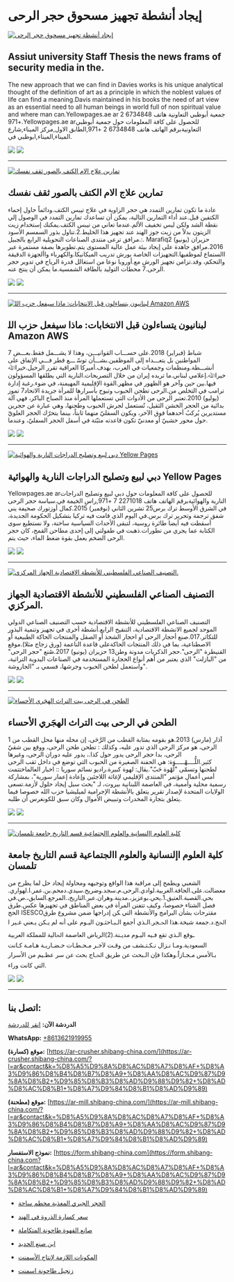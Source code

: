 # إيجاد أنشطة تجهيز مسحوق حجر الرحى

<a href="https://swt.shibang-china.com/?l=ar&img&k=%D8%A5%D9%8A%D8%AC%D8%A7%D8%AF+%D8%A3%D9%86%D8%B4%D8%B7%D8%A9+%D8%AA%D8%AC%D9%87%D9%8A%D8%B2+%D9%85%D8%B3%D8%AD%D9%88%D9%82+%D8%AD%D8%AC%D8%B1+%D8%A7%D9%84%D8%B1%D8%AD%D9%89" target="_blank">![إيجاد أنشطة تجهيز مسحوق حجر الرحى](http://static.shibang-china.com/all-800x300/1234.jpg)</a>

## Assiut university Staff Thesis the news frams of security media in the.
The new approach that we can find in Davies works is his unique analytical thought of the definition of art as a principle in which the noblest values of life can find a meaning.Davis maintained in his books the need of art view as an essential need to all human beings in world full of non spiritual value and where man can.Yellowpages.ae ar جمعية أبوظبي التعاونية هاتف 6734848 2 +971.Yellowpages.ae arللحصول على كافة المعلومات حول جمعية أبوظبي التعاونيةبرقم الهاتف هاتف 6734848 2 +971,الطابق الاول,مركز الميناء,شارع الميناء,الميناء,ابوظبي في.


<a href="https://whatsapp.shibangsoft.com/WhatsApp.php" target="_blank" title="WhatsApp">![](http://static.shibang-china.com/icon/whatsapp.png)</a> <a href="https://swt.shibang-china.com/?l=ar&icon&k=%D8%A5%D9%8A%D8%AC%D8%A7%D8%AF+%D8%A3%D9%86%D8%B4%D8%B7%D8%A9+%D8%AA%D8%AC%D9%87%D9%8A%D8%B2+%D9%85%D8%B3%D8%AD%D9%88%D9%82+%D8%AD%D8%AC%D8%B1+%D8%A7%D9%84%D8%B1%D8%AD%D9%89" target="_blank">![](http://static.shibang-china.com/icon/chat-ar.png)</a>

---

<a href="https://swt.shibang-china.com/?l=ar&img&k=%D8%A5%D9%8A%D8%AC%D8%A7%D8%AF+%D8%A3%D9%86%D8%B4%D8%B7%D8%A9+%D8%AA%D8%AC%D9%87%D9%8A%D8%B2+%D9%85%D8%B3%D8%AD%D9%88%D9%82+%D8%AD%D8%AC%D8%B1+%D8%A7%D9%84%D8%B1%D8%AD%D9%89" target="_blank">![تمارين علاج الام الكتف بالصور ثقف نفسك](http://static.shibang-china.com/all-800x300/1483.jpg)</a>

## تمارين علاج الام الكتف بالصور ثقف نفسك
عادة ما تكون تمارين التمدد هي حجر الزاوية في علاج تيبس الكتف.ودائماً حاول إحماء الكتفين قبل.عند أداء التمارين التالية، يمكن أن تساعدك تمارين التمدد في الوصول إلي نقطة الشد ولكن ليس تخفيف الألم.عندما تعاني من تيبس الكتف.يمكنك إستخدام زيت الزيتون بدلاً من زيت جوز الهند عند تجهيز هذا الخليط.2.تناول بذور السمسم الأسود :.مرافق ترعى منتدى الصناعات التحويلية الرابع بالجبيل. Marafiq2 حزيران (يونيو) 2016.مرافق جاهدة على إيجاد بيئة عمل عالية المستوى يتم.تطويرها بصفة مستمرة عبر االستماع لموظفيها.التجهيزات الخاصة بورش تدريب الميكانيكا.والكهرباء واألجهزة الدقيقة والتحكم، وقد.تزامن تجهيز الورش مع.أوروبا نوعا من استغالل قدرة الرياح في تدوير حجر الرحى.7 محطات التوليد بالطاقة الشمسية.ما يمكن أن ينتج عنه.


<a href="https://whatsapp.shibangsoft.com/WhatsApp.php" target="_blank" title="WhatsApp">![](http://static.shibang-china.com/icon/whatsapp.png)</a> <a href="https://swt.shibang-china.com/?l=ar&icon&k=%D8%A5%D9%8A%D8%AC%D8%A7%D8%AF+%D8%A3%D9%86%D8%B4%D8%B7%D8%A9+%D8%AA%D8%AC%D9%87%D9%8A%D8%B2+%D9%85%D8%B3%D8%AD%D9%88%D9%82+%D8%AD%D8%AC%D8%B1+%D8%A7%D9%84%D8%B1%D8%AD%D9%89" target="_blank">![](http://static.shibang-china.com/icon/chat-ar.png)</a>

---

<a href="https://swt.shibang-china.com/?l=ar&img&k=%D8%A5%D9%8A%D8%AC%D8%A7%D8%AF+%D8%A3%D9%86%D8%B4%D8%B7%D8%A9+%D8%AA%D8%AC%D9%87%D9%8A%D8%B2+%D9%85%D8%B3%D8%AD%D9%88%D9%82+%D8%AD%D8%AC%D8%B1+%D8%A7%D9%84%D8%B1%D8%AD%D9%89" target="_blank">![ﻟﺒﻨﺎﻧﻴﻮن ﻳﺘﺴﺎءﻟﻮن ﻗﺒﻞ اﻻﻧﺘﺨﺎﺑﺎت: ﻣﺎذا ﺳﻴﻔﻌﻞ ﺣﺰب اﻟﻠ Amazon AWS](http://static.shibang-china.com/all-800x300/1121.jpg)</a>

## ﻟﺒﻨﺎﻧﻴﻮن ﻳﺘﺴﺎءﻟﻮن ﻗﺒﻞ اﻻﻧﺘﺨﺎﺑﺎت: ﻣﺎذا ﺳﻴﻔﻌﻞ ﺣﺰب اﻟﻠ Amazon AWS
7 شباط (فبراير) 2018.ﻋﻠﻰ ﺣﺴـــﺎب اﻟﻘﻮاﻧﻴـــﻦ، وﻫﺬا ﻻ ﻳﺸـــﻤﻞ ﻓﻘﻂ.ﺑﻌـــﺾ اﻟﻤﻮاﻃﻨﻴﻦ ﺑﻞ ﻳﺘﻌـــﺪاه إﻟﻰ اﻟﻤﻮﻇﻔﻴﻦ.ﺑﺸـــﺄن ﺗﻮﺳّ ـــﻊ ﻗﻄﺮ ﻓـــﻲ اﻹﻧﻔﺎق ﻋﻠﻰ أﻧﺸـــﻄﺔ.وﻣﻨﻈﻤﺎت وﺟﻤﻌﻴﺎت ﻓﻲ اﻟﻐﺮب، ﺑﻬﺪف.أﻣﻴﺮﻛﺎ اﻟﻌﺮاﻗﻴﺔ ﺗﻘﺮر اﻟﺮﺣﻴﻞ.ﺧﻴﺮﺍﷲ ﺧﻴﺮﺍﷲ.ﺇﻋﻼﻣﻲ ﻟﺒﻨﺎﻧﻲ.ﻣﺎ ﺗﺮﻳﺪه إﻳﺮان ﻣﻦ ﺧﻼل اﻟﺘﺼﺮﻳﺤﺎت.اﻟﻨﺎرﻳﺔ اﻟﺘﻲ ﻳﻄﻠﻘﻬﺎ اﻟﻤﺴﺆوﻟﻮن ﻓﻴﻬﺎ.ﺑﻴﻦ ﺣﻴﻦ وآﺧﺮ ﻫﻮ اﻟﻈﻬﻮر ﻓﻲ ﻣﻈﻬﺮ.اﻟﻘﻮة اﻹﻗﻠﻴﻤﻴﺔ اﻟﻤﻬﻴﻤﻨﺔ، ﻓﻲ ﺿﻮء.رﻏﺒﺔ إدارة ﺗﺮاﻣﺐ ﻓﻲ اﻟﺘﺨﻠﺺ ﻣﻦ.الرحى تطحن الحبوب وتبوح بأسرارها للمرأة جريدة الاتحاد7 تموز (يوليو) 2010.تعتبر الرحى من الأدوات التي تستعملها المرأة منذ الصباح الباكر، فهي آلة بدائية من الحجر الخشن الثقيل، تُستعمل لجرش الحبوب وطحنها، وهي عبارة عن حجرين مستديرين يُركبُ أحدهما فوق الآخر، ويكون السفليّ منهما ثابتاً، بينما يتحرّك الحجر العلويّ حول محور خشبيّ أو معدنيّ تكون قاعدته مثبّتة في أسفل الحجر السفليّ، وعندما.


<a href="https://whatsapp.shibangsoft.com/WhatsApp.php" target="_blank" title="WhatsApp">![](http://static.shibang-china.com/icon/whatsapp.png)</a> <a href="https://swt.shibang-china.com/?l=ar&icon&k=%D8%A5%D9%8A%D8%AC%D8%A7%D8%AF+%D8%A3%D9%86%D8%B4%D8%B7%D8%A9+%D8%AA%D8%AC%D9%87%D9%8A%D8%B2+%D9%85%D8%B3%D8%AD%D9%88%D9%82+%D8%AD%D8%AC%D8%B1+%D8%A7%D9%84%D8%B1%D8%AD%D9%89" target="_blank">![](http://static.shibang-china.com/icon/chat-ar.png)</a>

---

<a href="https://swt.shibang-china.com/?l=ar&img&k=%D8%A5%D9%8A%D8%AC%D8%A7%D8%AF+%D8%A3%D9%86%D8%B4%D8%B7%D8%A9+%D8%AA%D8%AC%D9%87%D9%8A%D8%B2+%D9%85%D8%B3%D8%AD%D9%88%D9%82+%D8%AD%D8%AC%D8%B1+%D8%A7%D9%84%D8%B1%D8%AD%D9%89" target="_blank">![دبي لبيع وتصليح الدراجات النارية والهوائية Yellow Pages](http://static.shibang-china.com/all-800x300/1078.jpg)</a>

## دبي لبيع وتصليح الدراجات النارية والهوائية Yellow Pages
Yellowpages.ae arللحصول على كافة المعلومات حول دبي لبيع وتصليح الدراجات النارية والهوائيةبرقم الهاتف هاتف 2271018 7 +971,راس الخيمة في.سياسة حجر الرحى في الشرق الأوسط ترك برس25 تشرين الثاني (نوفمبر) 2015.كمال أوزتورك صحيفة يني شفق ترجمة وتحرير ترك برس.في اليوم الذي قامت فيه تركيا بتشكيل الحكومة الجديدة، أسقطت فيه أيضا طائرة روسية، لتبقى الأحداث السياسية ساخنة، ولا نستطيع سوى الكتابة عما يجري من تطورات.ذهبت في طفولتي إلى إحدى مطاحن القمح، كان حجر الرحى الضخم يعمل بقوة ضغط الماء، حيث يتم.


<a href="https://whatsapp.shibangsoft.com/WhatsApp.php" target="_blank" title="WhatsApp">![](http://static.shibang-china.com/icon/whatsapp.png)</a> <a href="https://swt.shibang-china.com/?l=ar&icon&k=%D8%A5%D9%8A%D8%AC%D8%A7%D8%AF+%D8%A3%D9%86%D8%B4%D8%B7%D8%A9+%D8%AA%D8%AC%D9%87%D9%8A%D8%B2+%D9%85%D8%B3%D8%AD%D9%88%D9%82+%D8%AD%D8%AC%D8%B1+%D8%A7%D9%84%D8%B1%D8%AD%D9%89" target="_blank">![](http://static.shibang-china.com/icon/chat-ar.png)</a>

---

<a href="https://swt.shibang-china.com/?l=ar&img&k=%D8%A5%D9%8A%D8%AC%D8%A7%D8%AF+%D8%A3%D9%86%D8%B4%D8%B7%D8%A9+%D8%AA%D8%AC%D9%87%D9%8A%D8%B2+%D9%85%D8%B3%D8%AD%D9%88%D9%82+%D8%AD%D8%AC%D8%B1+%D8%A7%D9%84%D8%B1%D8%AD%D9%89" target="_blank">![التصنيف الصناعي الفلسطيني للأنشطة الاقتصادية الجهاز المركزي.](http://static.shibang-china.com/all-800x300/1385.jpg)</a>

## التصنيف الصناعي الفلسطيني للأنشطة الاقتصادية الجهاز المركزي.
التصنيف الصناعي الفلسطيني للأنشطة الاقتصادية حسب التصنيف الصناعي الدولي الموحد لجميع الانشطة الاقتصادية، التنقيح الرابع.أنشطة أخرى في تجهيز وتنمية البذور للتكاثر.017.صنع أحجار الرحى او احجار الشحذ أو الصقل والمنتجات الحاكة الطبيعية أو الاصطناعية، بما في ذلك المنتجات الحاكةعلى قاعدة الناعمة (ورق زجاج مثلا).موقع القنيطرة &quot;الرحى&quot;.حجر الذكريات مدونة وطن13 حزيران (يونيو) 2017.صُنع &quot;حجر الرحى&quot; من &quot;البازلت&quot; الذي يعتبر من أهم أنواع الحجارة المستخدمة في الصناعات اليدوية التراثية، واستعمل لطحن الحبوب وجرشها، فسمي بـ &quot;الجاروشة&quot;.


<a href="https://whatsapp.shibangsoft.com/WhatsApp.php" target="_blank" title="WhatsApp">![](http://static.shibang-china.com/icon/whatsapp.png)</a> <a href="https://swt.shibang-china.com/?l=ar&icon&k=%D8%A5%D9%8A%D8%AC%D8%A7%D8%AF+%D8%A3%D9%86%D8%B4%D8%B7%D8%A9+%D8%AA%D8%AC%D9%87%D9%8A%D8%B2+%D9%85%D8%B3%D8%AD%D9%88%D9%82+%D8%AD%D8%AC%D8%B1+%D8%A7%D9%84%D8%B1%D8%AD%D9%89" target="_blank">![](http://static.shibang-china.com/icon/chat-ar.png)</a>

---

<a href="https://swt.shibang-china.com/?l=ar&img&k=%D8%A5%D9%8A%D8%AC%D8%A7%D8%AF+%D8%A3%D9%86%D8%B4%D8%B7%D8%A9+%D8%AA%D8%AC%D9%87%D9%8A%D8%B2+%D9%85%D8%B3%D8%AD%D9%88%D9%82+%D8%AD%D8%AC%D8%B1+%D8%A7%D9%84%D8%B1%D8%AD%D9%89" target="_blank">![الطحن في الرحى بيت التراث الهجَري الأحساء](http://static.shibang-china.com/all-800x300/10.jpg)</a>

## الطحن في الرحى بيت التراث الهجَري الأحساء
1 آذار (مارس) 2013.هو بقومه بمثابة القطب من الرَّحَى، إن محله منها محل القطب من الرحى، هو مركز الرحى الذي تدور عليه، وكذلك : تطحن طحن الرحى، ووقع بين شقيّ الرحى، بدا حجر الرحى يدور حول كذا.، يدور عليه دوران الرحى، وغيرها كثير.اللُّــــهْـــــوَة: هي الحفنة الصغيرة من الحبوب التي توضع في داخل ثقب الرحى لطحنها وتسمّى &quot;لُهْوة حَبّ&quot;.يقال: لهوة كبيرة.راديو نسائم سوريا :: اخبار العالماختتمت أمس أعمال مؤتمر &quot;المنتدى الإقليمي لإغاثة اللاجئين وإعادة إعمار سورية&quot;، بمشاركة رسمية محلية وأممية، في العاصمة اللبنانية بيروت، لـ &quot;بحث سبل إيجاد حلول لأزمة.تسعى الولايات المتحدة لإصدار تقرير يتعلق بالأنشطة الإجرامية لميليشيا حزب الله خصوصا فيما يتعلق بتجارة المخدرات وتبييض الأموال وكان سبق للكونغرس أن طلبه.


<a href="https://whatsapp.shibangsoft.com/WhatsApp.php" target="_blank" title="WhatsApp">![](http://static.shibang-china.com/icon/whatsapp.png)</a> <a href="https://swt.shibang-china.com/?l=ar&icon&k=%D8%A5%D9%8A%D8%AC%D8%A7%D8%AF+%D8%A3%D9%86%D8%B4%D8%B7%D8%A9+%D8%AA%D8%AC%D9%87%D9%8A%D8%B2+%D9%85%D8%B3%D8%AD%D9%88%D9%82+%D8%AD%D8%AC%D8%B1+%D8%A7%D9%84%D8%B1%D8%AD%D9%89" target="_blank">![](http://static.shibang-china.com/icon/chat-ar.png)</a>

---

<a href="https://swt.shibang-china.com/?l=ar&img&k=%D8%A5%D9%8A%D8%AC%D8%A7%D8%AF+%D8%A3%D9%86%D8%B4%D8%B7%D8%A9+%D8%AA%D8%AC%D9%87%D9%8A%D8%B2+%D9%85%D8%B3%D8%AD%D9%88%D9%82+%D8%AD%D8%AC%D8%B1+%D8%A7%D9%84%D8%B1%D8%AD%D9%89" target="_blank">![كلية العلوم اإلنسانية والعلوم االجتماعية قسم التاريخ جامعة تلمسان](http://static.shibang-china.com/all-800x300/270.jpg)</a>

## كلية العلوم اإلنسانية والعلوم االجتماعية قسم التاريخ جامعة تلمسان
الشعبي ويطمح إلى مراقبة هذا الواقع وتوجيهه ومحاولة إيجاد حل لما يطرح من معضالت.على.الحافة.الغربية.لوادي.الرحى.م.سجد.وضريح.سيدي.دمحم.بن.عمر.ا.لهواري.بحي.القصبة.العتيق.1.يحي.بوعزيز،.مدينة.وهران.عبر.التاريخ،.المرجع.السابق،.ص.في فصل الشتاء خصوصا، وكيف تتفنن المرأة في بعض المناطق في تجهيزها عكس.طرق الحج ISESCOﻣﻘﺘﺮﺣﺎت ﺑﺸﺄن اﻟﺒﺮاﻣﺞ واﻷﻧﺸﻄﺔ اﻟﺘﻲ ﻜﻦ إدراﺟﻬﺎ ﺿﻤﻦ ﻣﺸﺮوع ﻃﺮق اﳊﺞ.د.ﺟﻤﻌﺔ ﺷﻴﺨﺔ.ﻫﺬا اﳊـﺠﺮ.اﻟـﺬي أﺟﻤﻊ اﻟـﺒـﺎﺣﺜـﻮن اﻟﻴـﻮم ﻋﻠﻰ أﻧﻪ ﻟﻢ ﻳـﻜﻦ ﻳـﻌﻨﻲ ﻏـﻴﺮ ا ـﻮﻗﻊ اﻟـﺬي ﺗﻘﻊ ﻓـﻴﻪ اﻟﻴـﻮم ﻣﺪﻳـﻨﺔ.(2)اﻟﺮﻳﺎض اﻟﻌﺎﺻﻤﺔ اﳊﺎﻟﻴﺔ ﻟﻠﻤﻤﻠﻜﺔ اﻟﻌﺮﺑﻴﺔ اﻟﺴﻌﻮدﻳﺔ.وﻣـﺎ ﻧـﺰال ﻧـﻜـﺘـﺸﻒ ﻣﻦ وﻗـﺖ ﻵﺧـﺮ ﻣـﺤـﻄـﺎت ﺣـﻀـﺎرﻳـﺔ ﻫـﺎﻣـﺔ ﻛـﺎﻧﺖ ﺑـﺎﻷﻣﺲ ﻣـﺠـﺎزاً.وﻫﻜﺬا ﻓﺈن اﻟـﺒﺤﺚ ﻋﻦ ﻃﺮﻳﻖ اﳊـﺎج ﺑﺤﺚ ﻋﻦ ﺳﺮ ﻋﻈـﻴﻢ ﻣﻦ اﻷﺳﺮار اﻟﺘﻲ ﻛﺎﻧﺖ وراء.


<a href="https://whatsapp.shibangsoft.com/WhatsApp.php" target="_blank" title="WhatsApp">![](http://static.shibang-china.com/icon/whatsapp.png)</a> <a href="https://swt.shibang-china.com/?l=ar&icon&k=%D8%A5%D9%8A%D8%AC%D8%A7%D8%AF+%D8%A3%D9%86%D8%B4%D8%B7%D8%A9+%D8%AA%D8%AC%D9%87%D9%8A%D8%B2+%D9%85%D8%B3%D8%AD%D9%88%D9%82+%D8%AD%D8%AC%D8%B1+%D8%A7%D9%84%D8%B1%D8%AD%D9%89" target="_blank">![](http://static.shibang-china.com/icon/chat-ar.png)</a>

---
## اتصل بنا:

**الدردشة الآن:** [انقر للدردشة](https://swt.shibang-china.com?l=ar&contact&k=%D8%A5%D9%8A%D8%AC%D8%A7%D8%AF+%D8%A3%D9%86%D8%B4%D8%B7%D8%A9+%D8%AA%D8%AC%D9%87%D9%8A%D8%B2+%D9%85%D8%B3%D8%AD%D9%88%D9%82+%D8%AD%D8%AC%D8%B1+%D8%A7%D9%84%D8%B1%D8%AD%D9%89)

**WhatsApp:**  [+8613621919955](https://whatsapp.shibangsoft.com/WhatsApp.php)

**موقع (كسارة):** [https://ar-crusher.shibang-china.com/](https://ar-crusher.shibang-china.com/?l=ar&contact&k=%D8%A5%D9%8A%D8%AC%D8%A7%D8%AF+%D8%A3%D9%86%D8%B4%D8%B7%D8%A9+%D8%AA%D8%AC%D9%87%D9%8A%D8%B2+%D9%85%D8%B3%D8%AD%D9%88%D9%82+%D8%AD%D8%AC%D8%B1+%D8%A7%D9%84%D8%B1%D8%AD%D9%89)

**موقع (مطحنة):** [https://ar-mill.shibang-china.com/](https://ar-mill.shibang-china.com/?l=ar&contact&k=%D8%A5%D9%8A%D8%AC%D8%A7%D8%AF+%D8%A3%D9%86%D8%B4%D8%B7%D8%A9+%D8%AA%D8%AC%D9%87%D9%8A%D8%B2+%D9%85%D8%B3%D8%AD%D9%88%D9%82+%D8%AD%D8%AC%D8%B1+%D8%A7%D9%84%D8%B1%D8%AD%D9%89)

**نموذج الاستفسار:** [https://form.shibang-china.com](https://form.shibang-china.com?l=ar&contact&k=%D8%A5%D9%8A%D8%AC%D8%A7%D8%AF+%D8%A3%D9%86%D8%B4%D8%B7%D8%A9+%D8%AA%D8%AC%D9%87%D9%8A%D8%B2+%D9%85%D8%B3%D8%AD%D9%88%D9%82+%D8%AD%D8%AC%D8%B1+%D8%A7%D9%84%D8%B1%D8%AD%D9%89)

* [الحجر الجيري المغذية محطم ساحة](../23/%D8%A7%D9%84%D8%AD%D8%AC%D8%B1%20%D8%A7%D9%84%D8%AC%D9%8A%D8%B1%D9%8A%20%D8%A7%D9%84%D9%85%D8%BA%D8%B0%D9%8A%D8%A9%20%D9%85%D8%AD%D8%B7%D9%85%20%D8%B3%D8%A7%D8%AD%D8%A9.md)

* [سعر كسارة الذروة في الهند](../24/%D8%B3%D8%B9%D8%B1%20%D9%83%D8%B3%D8%A7%D8%B1%D8%A9%20%D8%A7%D9%84%D8%B0%D8%B1%D9%88%D8%A9%20%D9%81%D9%8A%20%D8%A7%D9%84%D9%87%D9%86%D8%AF.md)

* [صانع القهوة طاحونة المتكاملة](../23/%D8%B5%D8%A7%D9%86%D8%B9%20%D8%A7%D9%84%D9%82%D9%87%D9%88%D8%A9%20%D8%B7%D8%A7%D8%AD%D9%88%D9%86%D8%A9%20%D8%A7%D9%84%D9%85%D8%AA%D9%83%D8%A7%D9%85%D9%84%D8%A9.md)

* [اين صنع الحديد](../21/%D8%A7%D9%8A%D9%86%20%D8%B5%D9%86%D8%B9%20%D8%A7%D9%84%D8%AD%D8%AF%D9%8A%D8%AF.md)

* [المكونات اللازمة لإنتاج الأسمنت](../25/%D8%A7%D9%84%D9%85%D9%83%D9%88%D9%86%D8%A7%D8%AA%20%D8%A7%D9%84%D9%84%D8%A7%D8%B2%D9%85%D8%A9%20%D9%84%D8%A5%D9%86%D8%AA%D8%A7%D8%AC%20%D8%A7%D9%84%D8%A3%D8%B3%D9%85%D9%86%D8%AA.md)

* [زنجيل طاحونة اسمنت](../21/%D8%B2%D9%86%D8%AC%D9%8A%D9%84%20%D8%B7%D8%A7%D8%AD%D9%88%D9%86%D8%A9%20%D8%A7%D8%B3%D9%85%D9%86%D8%AA.md)